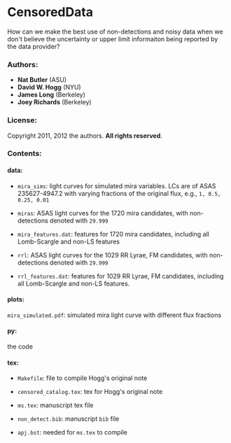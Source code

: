 # CensoredData

How can we make the best use of non-detections and noisy data when we
don't believe the uncertainty or upper limit informaiton being
reported by the data provider?

### Authors:

* **Nat Butler** (ASU)
* **David W. Hogg** (NYU)
* **James Long** (Berkeley)
* **Joey Richards** (Berkeley)

### License:

Copyright 2011, 2012 the authors.  **All rights reserved**.

### Contents:

#### data:

* `mira_sims`: light curves for simulated mira variables.  LCs are of ASAS 235627-4947.2 with varying fractions of the original flux, e.g., `1, 0.5, 0.25, 0.01`

* `miras`: ASAS light curves for the 1720 mira candidates, with non-detections denoted with `29.999`

* `mira_features.dat`: features for 1720 mira candidates, including all Lomb-Scargle and non-LS features

* `rrl`: ASAS light curves for the 1029 RR Lyrae, FM candidates, with non-detections denoted with `29.999`

* `rrl_features.dat`: features for 1029 RR Lyrae, FM candidates, including all Lomb-Scargle and non-LS features.

#### plots:

`mira_simulated.pdf`: simulated mira light curve with different flux fractions

#### py:

the code

#### tex:

* `Makefile`: file to compile Hogg's original note

* `censored_catalog.tex`: tex for Hogg's original note

* `ms.tex`: manuscript tex file

* `non_detect.bib`: manuscript `bib` file

* `apj.bst`: needed for `ms.tex` to compile
